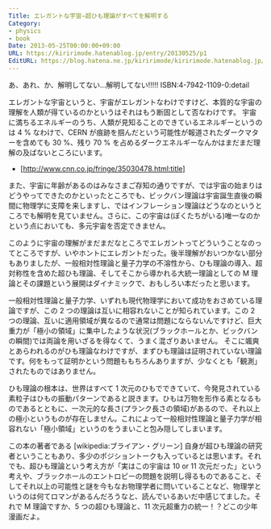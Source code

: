 ```yaml
---
Title: エレガントな宇宙−超ひも理論がすべてを解明する
Category:
- physics
- book
Date: 2013-05-25T00:00:00+09:00
URL: https://kiririmode.hatenablog.jp/entry/20130525/p1
EditURL: https://blog.hatena.ne.jp/kiririmode/kiririmode.hatenablog.jp/atom/entry/8454420450078209710
---
```



あ、あれ、か、解明してない…解明してない!!!!!
ISBN:4-7942-1109-0:detail

エレガントな宇宙というと、宇宙がエレガントなわけですけど、本質的な宇宙の理解を人類が得ているのかというはそれはもう断固として否なわけです。
宇宙に満ちるエネルギーのうち、人類が見知ることのできているエネルギーというのは 4 % なわけで、CERN が痕跡を掴んだという可能性が報道されたダークマターを含めても 30 %、残り 70 % を占めるダークエネルギーなんかはまだまだ理解の及ばないところにいます。
- [http://www.cnn.co.jp/fringe/35030478.html:title]

また、宇宙に年齢があるのはみなさまご存知の通りですが、では宇宙の始まりはどうやってできたのかといったところでも、ビックバン理論は宇宙誕生直後の瞬間に物理学に支障を来しますし、ではインフレーション理論はどうなのというところでも解明を見ていません。さらに、この宇宙は(ぼくたちがいる)唯一なのかという点においても、多元宇宙を否定できません。

このように宇宙の理解がまだまだなところでエレガントってどういうことなのってところですが、いやホントにエレガントだった。後半理解がおいつかない部分もありましたが、一般相対性理論と量子力学の不溶性から、ひも理論の導入、超対称性を含めた超ひも理論、そしてそこから導かれる大統一理論としての M 理論とその課題という展開はダイナミックで、おもしろい本だったと思います。


一般相対性理論と量子力学、いずれも現代物理学において成功をおさめている理論ですが、この 2 つの理論は互いに相容れないことが知られています。この 2 つの理論、互いに適用領域が異なるので通常は問題にならないんですけど、巨大重力が「極小の領域」に集中したような状況(ブラックホールとか、ビックバンの瞬間)では両論を用いざるを得なくて、うまく混ざりあいません。
そこに颯爽とあらわれるのがひも理論なわけですが、まずひも理論は証明されていない理論です。何をもって証明かという問題ももちろんありますが、少なくとも「観測」されたものではありません。

ひも理論の根本は、世界はすべて 1 次元のひもでできていて、今発見されている素粒子はひもの振動パターンであると説きます。ひもは万物を形作る素となるものであるとともに、一次元的な長さ(プランク長さの領域)があるので、それ以上の極小というものが存在しません。これによって一般相対性理論と量子力学が相容れない「極小領域」というのをうまいこと包み隠してしまいます。


この本の著者である [wikipedia:ブライアン・グリーン] 自身が超ひも理論の研究者ということもあり、多少のポジショントークも入っているとは思います。それでも、超ひも理論という考え方が「実はこの宇宙は 10 or 11 次元だった」という考えや、ブラックホールのエントロピーの問題を説明し得るものであること、そしてそれ以上の可能性と謎を今もなお物理学者に問いていることなど、物理学というのは何てロマンがあるんだろうなと、読んでいるあいだ中感じてました。それで M 理論ですか、5 つの超ひも理論と、11 次元超重力の統一！？どこの少年漫画だよ。
